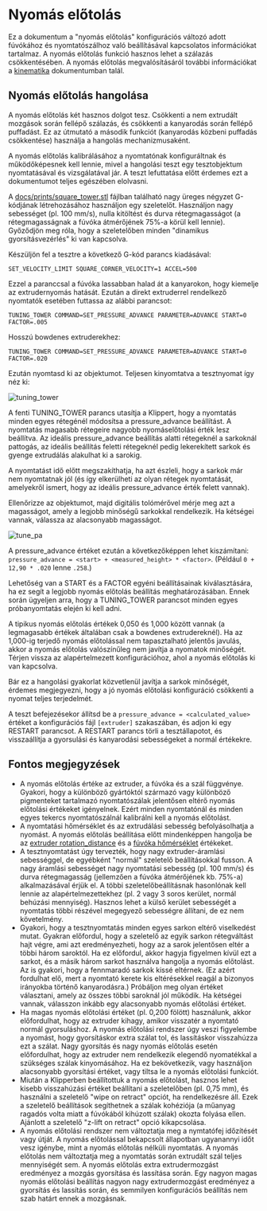 # Nyomás előtolás

Ez a dokumentum a "nyomás előtolás" konfigurációs változó adott fúvókához és nyomtatószálhoz való beállításával kapcsolatos információkat tartalmaz. A nyomás előtolás funkció hasznos lehet a szálazás csökkentésében. A nyomás előtolás megvalósításáról további információkat a [kinematika](Kinematics.md) dokumentumban talál.

## Nyomás előtolás hangolása

A nyomás előtolás két hasznos dolgot tesz. Csökkenti a nem extrudált mozgások során fellépő szálazás, és csökkenti a kanyarodás során fellépő puffadást. Ez az útmutató a második funkciót (kanyarodás közbeni puffadás csökkentése) használja a hangolás mechanizmusaként.

A nyomás előtolás kalibrálásához a nyomtatónak konfiguráltnak és működőképesnek kell lennie, mivel a hangolási teszt egy tesztobjektum nyomtatásával és vizsgálatával jár. A teszt lefuttatása előtt érdemes ezt a dokumentumot teljes egészében elolvasni.

A [docs/prints/square_tower.stl](prints/square_tower.stl) fájlban található nagy üreges négyzet G-kódjának létrehozásához használjon egy szeletelőt. Használjon nagy sebességet (pl. 100 mm/s), nulla kitöltést és durva rétegmagasságot (a rétegmagasságnak a fúvóka átmérőjének 75%-a körül kell lennie). Győződjön meg róla, hogy a szeletelőben minden "dinamikus gyorsításvezérlés" ki van kapcsolva.

Készüljön fel a tesztre a következő G-kód parancs kiadásával:

```
SET_VELOCITY_LIMIT SQUARE_CORNER_VELOCITY=1 ACCEL=500
```

Ezzel a paranccsal a fúvóka lassabban halad át a kanyarokon, hogy kiemelje az extrudernyomás hatását. Ezután a direkt extruderrel rendelkező nyomtatók esetében futtassa az alábbi parancsot:

```
TUNING_TOWER COMMAND=SET_PRESSURE_ADVANCE PARAMETER=ADVANCE START=0 FACTOR=.005
```

Hosszú bowdenes extruderekhez:

```
TUNING_TOWER COMMAND=SET_PRESSURE_ADVANCE PARAMETER=ADVANCE START=0 FACTOR=.020
```

Ezután nyomtasd ki az objektumot. Teljesen kinyomtatva a tesztnyomat így néz ki:

![tuning_tower](img/tuning_tower.jpg)

A fenti TUNING_TOWER parancs utasítja a Klippert, hogy a nyomtatás minden egyes rétegénél módosítsa a pressure_advance beállítást. A nyomtatás magasabb rétegeire nagyobb nyomáselőtolási érték lesz beállítva. Az ideális pressure_advance beállítás alatti rétegeknél a sarkoknál pattogás, az ideális beállítás feletti rétegeknél pedig lekerekített sarkok és gyenge extrudálás alakulhat ki a sarokig.

A nyomtatást idő előtt megszakíthatja, ha azt észleli, hogy a sarkok már nem nyomtatnak jól (és így elkerülheti az olyan rétegek nyomtatását, amelyekről ismert, hogy az ideális pressure_advance érték felett vannak).

Ellenőrizze az objektumot, majd digitális tolómérővel mérje meg azt a magasságot, amely a legjobb minőségű sarkokkal rendelkezik. Ha kétségei vannak, válassza az alacsonyabb magasságot.

![tune_pa](img/tune_pa.jpg)

A pressure_advance értéket ezután a következőképpen lehet kiszámítani: `pressure_advance = <start> + <measured_height> * <factor>`. (Például `0 + 12,90 * .020` lenne `.258`.)

Lehetőség van a START és a FACTOR egyéni beállításainak kiválasztására, ha ez segít a legjobb nyomás előtolás beállítás meghatározásában. Ennek során ügyeljen arra, hogy a TUNING_TOWER parancsot minden egyes próbanyomtatás elején ki kell adni.

A tipikus nyomás előtolás értékek 0,050 és 1,000 között vannak (a legmagasabb értékek általában csak a bowdenes extrudereknél). Ha az 1,000-ig terjedő nyomás előtolással nem tapasztalható jelentős javulás, akkor a nyomás előtolás valószínűleg nem javítja a nyomatok minőségét. Térjen vissza az alapértelmezett konfigurációhoz, ahol a nyomás előtolás ki van kapcsolva.

Bár ez a hangolási gyakorlat közvetlenül javítja a sarkok minőségét, érdemes megjegyezni, hogy a jó nyomás előtolási konfiguráció csökkenti a nyomat teljes terjedelmét.

A teszt befejezésekor állítsd be a `pressure_advance = <calculated_value>` értéket a konfigurációs fájl `[extruder]` szakaszában, és adjon ki egy RESTART parancsot. A RESTART parancs törli a tesztállapotot, és visszaállítja a gyorsulási és kanyarodási sebességeket a normál értékekre.

## Fontos megjegyzések

* A nyomás előtolás értéke az extruder, a fúvóka és a szál függvénye. Gyakori, hogy a különböző gyártóktól származó vagy különböző pigmenteket tartalmazó nyomtatószálak jelentősen eltérő nyomás előtolási értékeket igényelnek. Ezért minden nyomtatónál és minden egyes tekercs nyomtatószálnál kalibrálni kell a nyomás előtolást.
* A nyomtatási hőmérséklet és az extrudálási sebesség befolyásolhatja a nyomást. A nyomás előtolás beállítása előtt mindenképpen hangolja be az [extruder rotation_distance](Rotation_Distance.md#calibrating-rotation_distance-on-extruders) és a [fúvóka hőmérséklet](http://reprap.org/wiki/Triffid_Hunter%27s_Calibration_Guide#Nozzle_Temperature) értékeket.
* A tesztnyomtatást úgy tervezték, hogy nagy extruder-áramlási sebességgel, de egyébként "normál" szeletelő beállításokkal fusson. A nagy áramlási sebességet nagy nyomtatási sebesség (pl. 100 mm/s) és durva rétegmagasság (jellemzően a fúvóka átmérőjének kb. 75%-a) alkalmazásával érjük el. A többi szeletelőbeállításnak hasonlónak kell lennie az alapértelmezettekhez (pl. 2 vagy 3 soros kerület, normál behúzási mennyiség). Hasznos lehet a külső kerület sebességét a nyomtatás többi részével megegyező sebességre állítani, de ez nem követelmény.
* Gyakori, hogy a tesztnyomtatás minden egyes sarkon eltérő viselkedést mutat. Gyakran előfordul, hogy a szeletelő az egyik sarkon rétegváltást hajt végre, ami azt eredményezheti, hogy az a sarok jelentősen eltér a többi három saroktól. Ha ez előfordul, akkor hagyja figyelmen kívül ezt a sarkot, és a másik három sarkot használva hangolja a nyomás előtolást. Az is gyakori, hogy a fennmaradó sarkok kissé eltérnek. (Ez azért fordulhat elő, mert a nyomtató kerete kis eltérésekkel reagál a bizonyos irányokba történő kanyarodásra.) Próbáljon meg olyan értéket választani, amely az összes többi saroknál jól működik. Ha kétségei vannak, válasszon inkább egy alacsonyabb nyomás előtolási értéket.
* Ha magas nyomás előtolási értéket (pl. 0,200 fölött) használunk, akkor előfordulhat, hogy az extruder kihagy, amikor visszatér a nyomtató normál gyorsuláshoz. A nyomás előtolási rendszer úgy veszi figyelembe a nyomást, hogy gyorsításkor extra szálat tol, és lassításkor visszahúzza ezt a szálat. Nagy gyorsítás és nagy nyomás előtolás esetén előfordulhat, hogy az extruder nem rendelkezik elegendő nyomatékkal a szükséges szálak kinyomásához. Ha ez bekövetkezik, vagy használjon alacsonyabb gyorsítási értéket, vagy tiltsa le a nyomás előtolási funkciót.
* Miután a Klipperben beállítottuk a nyomás előtolást, hasznos lehet kisebb visszahúzási értéket beállítani a szeletelőben (pl. 0,75 mm), és használni a szeletelő "wipe on retract" opciót, ha rendelkezésre áll. Ezek a szeletelő beállítások segíthetnek a szálak kohéziója (a műanyag ragadós volta miatt a fúvókából kihúzott szálak) okozta folyása ellen. Ajánlott a szeletelő "z-lift on retract" opció kikapcsolása.
* A nyomás előtolási rendszer nem változtatja meg a nymtatófej időzítését vagy útját. A nyomás előtolással bekapcsolt állapotban ugyanannyi időt vesz igénybe, mint a nyomás előtolás nélküli nyomtatás. A nyomás előtolás nem változtatja meg a nyomtatás során extrudált szál teljes mennyiségét sem. A nyomás előtolás extra extrudermozgást eredményez a mozgás gyorsítása és lassítása során. Egy nagyon magas nyomás előtolási beállítás nagyon nagy extrudermozgást eredményez a gyorsítás és lassítás során, és semmilyen konfigurációs beállítás nem szab határt ennek a mozgásnak.
